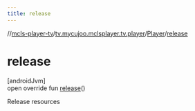 ```yaml
---
title: release
---
```

//[mcls-player-tv](../../../index.html)/[tv.mycujoo.mclsplayer.tv.player](../index.html)/[Player](index.html)/[release](release.html)



# release



[androidJvm]\
open override fun [release](release.html)()



Release resources




